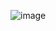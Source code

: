 ![image](https://user-images.githubusercontent.com/75542933/125202931-a6b6cd80-e293-11eb-811e-05b218a98c33.png)
